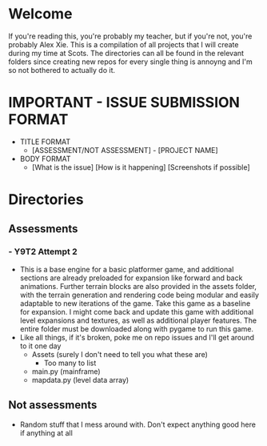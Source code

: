 # Welcome
If you're reading this, you're probably my teacher, but if you're not, you're probably Alex Xie.
This is a compilation of all projects that I will create during my time at Scots.
The directories can all be found in the relevant folders since creating new repos for every single thing is annoyng and I'm so not bothered to actually do it.
# IMPORTANT - ISSUE SUBMISSION FORMAT
- TITLE FORMAT
    - [ASSESSMENT/NOT ASSESSMENT] - [PROJECT NAME]
- BODY FORMAT
    - [What is the issue] [How is it happening] [Screenshots if possible]
# Directories
## Assessments
### - Y9T2 Attempt 2
- This is a base engine for a basic platformer game, and additional sections are already preloaded for expansion like forward and back animations. Further terrain blocks are also provided in the assets folder, with the terrain generation and rendering code being modular and easily adaptable to new iterations of the game. Take this game as a baseline for expansion. I might come back and update this game with additional level expansions and textures, as well as additional player features. The entire folder must be downloaded along with pygame to run this game.
- Like all things, if it's broken, poke me on repo issues and I'll get around to it one day
    - Assets (surely I don't need to tell you what these are)
        - Too many to list
    - main.py (mainframe)
    - mapdata.py (level data array)
## Not assessments
- Random stuff that I mess around with. Don't expect anything good here if anything at all